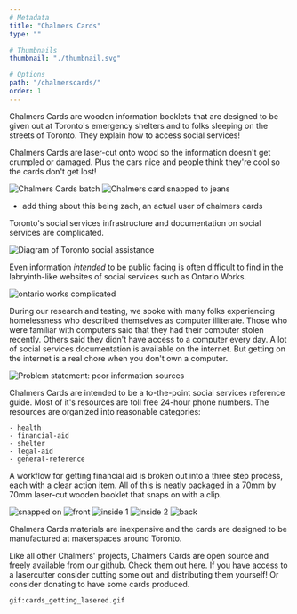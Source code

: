 ```yaml
---
# Metadata
title: "Chalmers Cards"
type: ""

# Thumbnails
thumbnail: "./thumbnail.svg"

# Options
path: "/chalmerscards/"
order: 1
---
```


<article role="article">

Chalmers Cards are wooden information booklets that are designed to be given out at Toronto's emergency shelters and to folks sleeping on the streets of Toronto. They explain how to access social services!

Chalmers Cards are laser-cut onto wood so the information doesn't get crumpled or damaged. Plus the cars nice and people think they're cool so the cards don't get lost!

</article>

![Chalmers Cards batch](images/tastyBatch.jpg)
![Chalmers card snapped to jeans](images/snappedToJeans.jpg)
- add thing about this being zach, an actual user of chalmers cards

<article role="article">

Toronto's social services infrastructure and documentation on social services are complicated. 

</article>

![Diagram of Toronto social assistance](images/torontoInfrastructure.png)

<article role="article">

Even information *intended* to be public facing is often difficult to find in the labryinth-like websites of social services such as Ontario Works. 

</article>

![ontario works complicated](images/ow_complicated_website.png)

<article role="article">

During our research and testing, we spoke with many folks experiencing homelessness who described themselves as computer illiterate. Those who were familiar with computers said that they had their computer stolen recently. Others said they didn't have access to a computer every day. A lot of social services documentation is available on the internet. But getting on the internet is a real chore when you don't own a computer.

</article>

![Problem statement: poor information sources](images/poorInformation.png)

<article role="article">

Chalmers Cards are intended to be a to-the-point social services reference guide. Most of it's resources are toll free 24-hour phone numbers. The resources are organized into reasonable categories: 

    - health
    - financial-aid
    - shelter
    - legal-aid 
    - general-reference

</article>
<article role="article">

A workflow for getting financial aid is broken out into a three step process, each with a clear action item. All of this is neatly packaged in a 70mm by 70mm laser-cut wooden booklet that snaps on with a clip.

</article>

![snapped on](images/snapped_on.jpg)
![front](images/front.jpg)
![inside 1](images/inside_1.jpg)
![inside 2](images/inside_2.jpg)
![back](images/back.jpg)

<article role="article">

Chalmers Cards materials are inexpensive and the cards are designed to be manufactured at makerspaces around Toronto.

Like all other Chalmers' projects, Chalmers Cards are open source and freely available from our github. Check them out here. If you have access to a lasercutter consider cutting some out and distributing them yourself! Or consider donating to have some cards produced.

</article>

`gif:cards_getting_lasered.gif`

